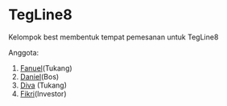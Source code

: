 # TegLine8
Kelompok best membentuk tempat pemesanan untuk TegLine8

Anggota:
1. [Fanuel](https://github.com/MegaBacin)(Tukang)
2. [Daniel](https://github.com/CuriosityExp)(Bos)
3. [Diva](https://github.com/DivaBarbara) (Tukang)
4. [Fikri](https://github.com/zainfikrizain)(Investor)
